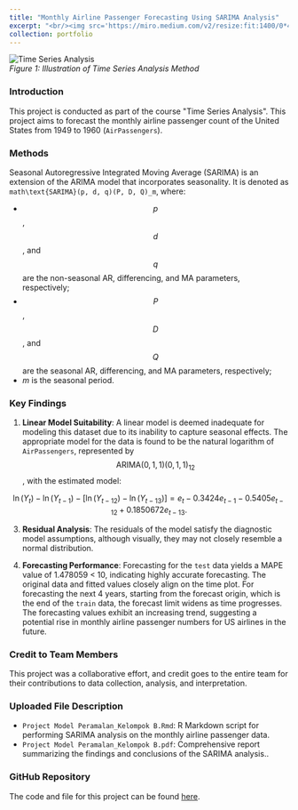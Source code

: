 ```yaml
---
title: "Monthly Airline Passenger Forecasting Using SARIMA Analysis"
excerpt: "<br/><img src='https://miro.medium.com/v2/resize:fit:1400/0*4Rsuo3vPWquNYvjd'>"
collection: portfolio
---
```


![Time Series Analysis](https://miro.medium.com/v2/resize:fit:1400/0*4Rsuo3vPWquNYvjd) <br>
*Figure 1: Illustration of Time Series Analysis Method*

### Introduction
This project is conducted as part of the course "Time Series Analysis". This project aims to forecast the monthly airline passenger count of the United States from 1949 to 1960 (`AirPassengers`).

### Methods
Seasonal Autoregressive Integrated Moving Average (SARIMA) is an extension of the ARIMA model that incorporates seasonality. It is denoted as  ```math\text{SARIMA}(p, d, q)(P, D, Q)_m```, where:
- $$p$$, $$d$$, and $$q$$ are the non-seasonal AR, differencing, and MA parameters, respectively;
- $$P$$, $$D$$, and $$Q$$ are the seasonal AR, differencing, and MA parameters, respectively;
- $m$ is the seasonal period.

### Key Findings
1. **Linear Model Suitability**: A linear model is deemed inadequate for modeling this dataset due to its inability to capture seasonal effects. The appropriate model for the data is found to be the natural logarithm of `AirPassengers`, represented by $$\text{ARIMA}(0, 1, 1)(0, 1, 1)_{12}$$, with the estimated model:
   
$$\ln(Y_t) - \ln(Y_{t - 1}) - [\ln(Y_{t - 12}) - \ln(Y_{t - 13})] = e_t -0.3424e_{t - 1} - 0.5405e_{t - 12} + 0.1850672e_{t - 13}.$$

3. **Residual Analysis**: The residuals of the model satisfy the diagnostic model assumptions, although visually, they may not closely resemble a normal distribution.

4. **Forecasting Performance**: Forecasting for the `test` data yields a MAPE value of 1.478059 < 10, indicating highly accurate forecasting. The original data and fitted values closely align on the time plot. For forecasting the next 4 years, starting from the forecast origin, which is the end of the `train` data, the forecast limit widens as time progresses. The forecasting values exhibit an increasing trend, suggesting a potential rise in monthly airline passenger numbers for US airlines in the future.

### Credit to Team Members
This project was a collaborative effort, and credit goes to the entire team for their contributions to data collection, analysis, and interpretation.

### Uploaded File Description
- `Project Model Peramalan_Kelompok B.Rmd`: R Markdown script for performing SARIMA analysis on the monthly airline passenger data.
- `Project Model Peramalan_Kelompok B.pdf`: Comprehensive report summarizing the findings and conclusions of the SARIMA analysis..

### GitHub Repository
The code and file for this project can be found [here](https://github.com/dikiwahyudi11/Monthly-Airline-Passenger-Forecasting). 
